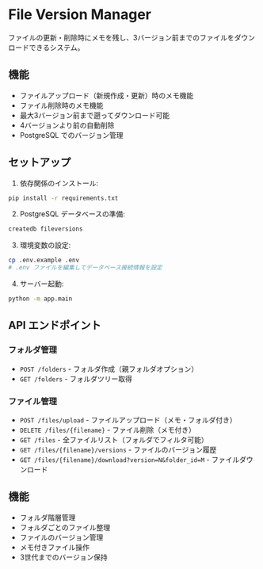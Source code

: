 # File Version Manager

ファイルの更新・削除時にメモを残し、3バージョン前までのファイルをダウンロードできるシステム。

## 機能

- ファイルアップロード（新規作成・更新）時のメモ機能
- ファイル削除時のメモ機能
- 最大3バージョン前まで遡ってダウンロード可能
- 4バージョンより前の自動削除
- PostgreSQL でのバージョン管理

## セットアップ

1. 依存関係のインストール:
```bash
pip install -r requirements.txt
```

2. PostgreSQL データベースの準備:
```bash
createdb fileversions
```

3. 環境変数の設定:
```bash
cp .env.example .env
# .env ファイルを編集してデータベース接続情報を設定
```

4. サーバー起動:
```bash
python -m app.main
```

## API エンドポイント

### フォルダ管理
- `POST /folders` - フォルダ作成（親フォルダオプション）
- `GET /folders` - フォルダツリー取得

### ファイル管理
- `POST /files/upload` - ファイルアップロード（メモ・フォルダ付き）
- `DELETE /files/{filename}` - ファイル削除（メモ付き）
- `GET /files` - 全ファイルリスト（フォルダでフィルタ可能）
- `GET /files/{filename}/versions` - ファイルのバージョン履歴
- `GET /files/{filename}/download?version=N&folder_id=M` - ファイルダウンロード

## 機能

- フォルダ階層管理
- フォルダごとのファイル整理
- ファイルのバージョン管理
- メモ付きファイル操作
- 3世代までのバージョン保持